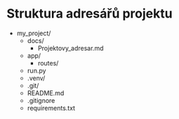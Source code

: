 # Struktura adresářů projektu

- my_project/
  - docs/
    - Projektovy_adresar.md
  - app/
    - routes/
  - run.py
  - .venv/
  - .git/
  - README.md
  - .gitignore
  - requirements.txt

